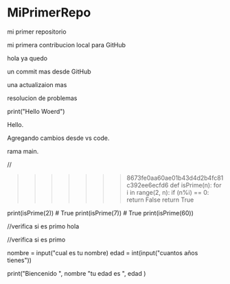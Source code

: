 # MiPrimerRepo

mi primer repositorio

mi primera contribucion local para GitHub

hola ya quedo

un commit mas desde GitHub

una actualizaion mas

resolucion de problemas

print("Hello Woerd")

Hello.

Agregando cambios desde vs code.

rama main.

//
>>>>>>> 8673fe0aa60ae01b43d4d2b4fc81c392ee6ecfd6
def isPrime(n):
    for i in range(2, n):
        if (n%i) == 0:
            return False
    return True

print(isPrime(2)) # True
print(isPrime(7)) # True
print(isPrime(60))

//verifica si es primo
hola

//verifica si es primo

nombre = input("cual es tu nombre)
edad = int(input("cuantos años tienes"))

print("Biencenido ", nombre "tu edad es ", edad )
